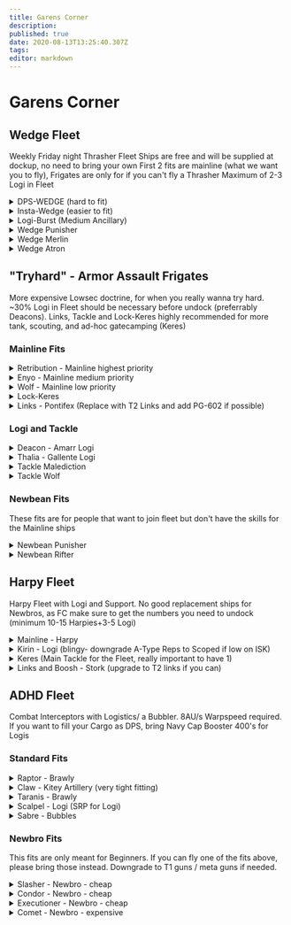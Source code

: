 ```yaml
---
title: Garens Corner
description: 
published: true
date: 2020-08-13T13:25:40.307Z
tags: 
editor: markdown
---
```


# Garens Corner

## Wedge Fleet
Weekly Friday night Thrasher Fleet
Ships are free and will be supplied at dockup, no need to bring your own
First 2 fits are mainline (what we want you to fly), Frigates are only for if you can't fly a Thrasher
Maximum of 2-3 Logi in Fleet
<details>
  <summary>DPS-WEDGE (hard to fit)</summary>
[Thrasher, DPSWedge]

Counterbalanced Compact Gyrostabilizer
Counterbalanced Compact Gyrostabilizer

5MN Quad LiF Restrained Microwarpdrive
Alumel-Wired Enduring Sensor Booster
Faint Scoped Warp Disruptor

280mm Howitzer Artillery I
280mm Howitzer Artillery I
280mm Howitzer Artillery I
280mm Howitzer Artillery I
280mm Howitzer Artillery I
280mm Howitzer Artillery I
280mm Howitzer Artillery I

Small Polycarbon Engine Housing I
Small Polycarbon Engine Housing I
Small Projectile Collision Accelerator I


Republic Fleet Depleted Uranium S x300
Republic Fleet EMP S x300
Scan Resolution Script x1
Republic Fleet Phased Plasma S x300
Republic Fleet Fusion S x300

</details>

<details>
  <summary> Insta-Wedge (easier to fit) </summary>
[Thrasher, Instawedge]

Counterbalanced Compact Gyrostabilizer
Counterbalanced Compact Gyrostabilizer

5MN Quad LiF Restrained Microwarpdrive
Alumel-Wired Enduring Sensor Booster
J5 Enduring Warp Disruptor

280mm Howitzer Artillery I
280mm Howitzer Artillery I
280mm Howitzer Artillery I
280mm Howitzer Artillery I
280mm Howitzer Artillery I
280mm Howitzer Artillery I
280mm Howitzer Artillery I

Small Polycarbon Engine Housing I
Small Polycarbon Engine Housing I
Small Targeting System Subcontroller I




Republic Fleet Depleted Uranium S x300
Republic Fleet EMP S x300
Scan Resolution Script x1
Republic Fleet Phased Plasma S x300
Republic Fleet Fusion S x300

</details>

<details>
  <summary> Logi-Burst (Medium Ancillary) </summary>
[Burst, Simulated Burst Fitting]

Damage Control II
Micro Auxiliary Power Core I
Micro Auxiliary Power Core I

5MN Quad LiF Restrained Microwarpdrive
Small F-RX Compact Capacitor Booster
Small Shield Extender I

Medium Ancillary Remote Shield Booster
Small S95a Scoped Remote Shield Booster
Small S95a Scoped Remote Shield Booster

Small EM Shield Reinforcer I
Small Thermal Shield Reinforcer I
Small Ancillary Current Router I



Warrior I x1

Navy Cap Booster 50 x60
Navy Cap Booster 400 x14

</details>



<details>
  <summary> Wedge Punisher </summary>
[Punisher, WEDGE PUNISHER]

400mm Rolled Tungsten Compact Plates
Magnetic Field Stabilizer I
Multispectrum Coating II
Multispectrum Coating II
Damage Control I

Initiated Compact Warp Scrambler
5MN Microwarpdrive I

Limited Light Neutron Blaster I
Limited Light Neutron Blaster I
Limited Light Neutron Blaster I
Limited Light Neutron Blaster I

Small Trimark Armor Pump I
Small Trimark Armor Pump I
Small Trimark Armor Pump I




Caldari Navy Antimatter Charge S x600
Antimatter Charge S x1000

</details>
<details>
  <summary> Wedge Merlin </summary>
[Merlin, WEDGE MERLIN]

Damage Control I
Magnetic Field Stabilizer I
Vigor Compact Micro Auxiliary Power Core

5MN Quad LiF Restrained Microwarpdrive
Medium Shield Extender I
Fleeting Compact Stasis Webifier
J5b Enduring Warp Scrambler

Limited Light Ion Blaster I
Limited Light Ion Blaster I
Limited Light Ion Blaster I

Small EM Shield Reinforcer I
Small Polycarbon Engine Housing I
Small Ancillary Current Router I




Caldari Navy Antimatter Charge S x600
Antimatter Charge S x1000

</details>
<details>
  <summary>Wedge Atron </summary>
[Atron, WEDGE ATRON]

Micro Auxiliary Power Core I
Magnetic Field Stabilizer I
Damage Control I

Faint Epsilon Scoped Warp Scrambler
5MN Quad LiF Restrained Microwarpdrive
Medium Shield Extender I

Anode Light Ion Particle Cannon I
Anode Light Ion Particle Cannon I
Anode Light Ion Particle Cannon I

Small Polycarbon Engine Housing I
Small Core Defense Field Extender I
Small Ancillary Current Router I




Caldari Navy Antimatter Charge S x600
Antimatter Charge S x1000

</details>

## "Tryhard" - Armor Assault Frigates
More expensive Lowsec doctrine, for when you really wanna try hard.
~30% Logi in Fleet should be necessary before undock (preferrably Deacons). Links, Tackle and Lock-Keres highly recommended for
more tank, scouting, and ad-hoc gatecamping (Keres)

### Mainline Fits
<details>
  <summary> Retribution - Mainline highest priority</summary>
[Retribution, Retribution]

400mm Rolled Tungsten Compact Plates
EFFA Compact Assault Damage Control
Multispectrum Coating II
Multispectrum Coating II
Heat Sink II

Faint Epsilon Scoped Warp Scrambler
5MN Quad LiF Restrained Microwarpdrive

Dual Light Beam Laser II
Dual Light Beam Laser II
Dual Light Beam Laser II
Dual Light Beam Laser II
Small Energy Neutralizer II

Small Ancillary Current Router II
Small Thermal Armor Reinforcer I

Aurora S x4
Nanite Repair Paste x50
Gleam S x4
Imperial Navy Multifrequency S x4
</details>

<details>
  <summary> Enyo - Mainline medium priority</summary>
[Enyo, *Enyo]

400mm Rolled Tungsten Compact Plates
Magnetic Field Stabilizer II
Assault Damage Control II
Multispectrum Coating II

Initiated Compact Warp Scrambler
5MN Quad LiF Restrained Microwarpdrive
Fleeting Compact Stasis Webifier

Light Electron Blaster II
Light Electron Blaster II
Light Electron Blaster II
Light Electron Blaster II

Small Explosive Armor Reinforcer II
Small Trimark Armor Pump I


Hobgoblin II x1

Nanite Repair Paste x50
Void S x2000
Null S x1000
Caldari Navy Antimatter Charge S x1000

</details>

<details>
  <summary> Wolf - Mainline low priority</summary>
  [Wolf, Wolf]

Energized Adaptive Nano Membrane II
Centii A-Type Explosive Coating
400mm Rolled Tungsten Compact Plates
EFFA Compact Assault Damage Control
Multispectrum Coating II

Faint Epsilon Scoped Warp Scrambler
5MN Y-T8 Compact Microwarpdrive

200mm AutoCannon II
200mm AutoCannon II
200mm AutoCannon II
200mm AutoCannon II
Small Gremlin Compact Energy Neutralizer

Small Ancillary Current Router II
Small Kinetic Armor Reinforcer I




Hail S x2000
Republic Fleet Phased Plasma S x1500
Republic Fleet EMP S x1500
Barrage S x1000
Republic Fleet Fusion S x800
Nanite Repair Paste x50


</details>

<details>
  <summary>Lock-Keres</summary>
[Keres, *Keres]

Energized Adaptive Nano Membrane II
Energized Adaptive Nano Membrane II
400mm Rolled Tungsten Compact Plates

Sensor Booster II
Sensor Booster II
Warp Scrambler II
Warp Disruptor II
5MN Y-T8 Compact Microwarpdrive


Small Ancillary Current Router II
Small Explosive Armor Reinforcer II




Scan Resolution Script x4
Inherent Implants 'Squire' Power Grid Management EG-602 x1
</details>

<details>
  <summary>Links - Pontifex (Replace with T2 Links and add PG-602 if possible)</summary>
[Pontifex, *Pontifex]

Damage Control II
Energized Adaptive Nano Membrane II
400mm Steel Plates II
Multispectrum Coating II
Multispectrum Coating II

Micro Jump Field Generator
5MN Y-T8 Compact Microwarpdrive
Target Painter II

Armor Command Burst I
Armor Command Burst I

Small Trimark Armor Pump II
Small Command Processor I



Warrior II x5
Hornet EC-300 x5
Acolyte II x5


Armor Energizing Charge x300
Rapid Repair Charge x300
</details>

### Logi and Tackle

<details>
  <summary>Deacon - Amarr Logi</summary>
[Deacon, *Deacon]

Corpii A-Type Kinetic Coating
Energized Adaptive Nano Membrane II
Energized Adaptive Nano Membrane II
Corpii A-Type Thermal Coating
400mm Rolled Tungsten Compact Plates

Small F-RX Compact Capacitor Booster
5MN Y-T8 Compact Microwarpdrive

Small Remote Armor Repairer II
Small Remote Armor Repairer II
Small Solace Scoped Remote Armor Repairer

Small Trimark Armor Pump II
Small Trimark Armor Pump II



Warrior II x1

Nanite Repair Paste x47
Navy Cap Booster 400 x20

</details>

<details>
  <summary>Thalia - Gallente Logi</summary>
[Thalia, Thalia]

Energized Adaptive Nano Membrane II
Multispectrum Coating II
400mm Rolled Tungsten Compact Plates
Energized Explosive Membrane II

Remote Sensor Booster II, Scan Resolution Script
Small F-RX Compact Capacitor Booster
5MN Y-T8 Compact Microwarpdrive

Small Remote Armor Repairer II
Small Coaxial Compact Remote Armor Repairer
Small Coaxial Compact Remote Armor Repairer

Small Trimark Armor Pump II
Small Trimark Armor Pump II
</details>



<details>
  <summary>Tackle Malediction</summary>
[Malediction, Malediction]

Damage Control II
Energized Adaptive Nano Membrane II
Nanofiber Internal Structure II
400mm Crystalline Carbonide Restrained Plates

Faint Epsilon Scoped Warp Scrambler
5MN Quad LiF Restrained Microwarpdrive
Warp Disruptor II

Festival Launcher

Small Ancillary Current Router II
Small Trimark Armor Pump II




Naughty People Firework x100
Quafe Zero x1
Agency 'Overclocker' SB5 Dose II x2

</details>

<details>
  <summary>Tackle Wolf</summary>
[Wolf, Wolf]

Energized Adaptive Nano Membrane II
Centii A-Type Explosive Coating
Nanofiber Internal Structure II
400mm Crystalline Carbonide Restrained Plates
Assault Damage Control II

Faint Epsilon Scoped Warp Scrambler
5MN Quad LiF Restrained Microwarpdrive

Small Ghoul Compact Energy Nosferatu
125mm Gatling AutoCannon II
125mm Gatling AutoCannon II
125mm Gatling AutoCannon II
125mm Gatling AutoCannon II

Small Explosive Armor Reinforcer II
Small Kinetic Armor Reinforcer II




Hail S x2800
Republic Fleet Phased Plasma S x1500
Republic Fleet EMP S x1500
Barrage S x480
Republic Fleet Fusion S x1500
Nanite Repair Paste x50
Quafe Zero x1
Agency 'Overclocker' SB5 Dose II x2
</details>

### Newbean Fits
These fits are for people that want to join fleet but don't have the skills for the Mainline ships
<details>
  <summary>Newbean Punisher</summary>
[Punisher, *Punisher]

Counterbalanced Compact Gyrostabilizer
400mm Crystalline Carbonide Restrained Plates
200mm Crystalline Carbonide Restrained Plates
Multispectrum Coating II
Energized Adaptive Nano Membrane II

Initiated Compact Warp Scrambler
5MN Y-T8 Compact Microwarpdrive

200mm AutoCannon II
200mm AutoCannon II
200mm AutoCannon II
200mm AutoCannon II

Small Trimark Armor Pump I
Small Trimark Armor Pump I
Small Trimark Armor Pump I




Republic Fleet EMP S x1000
Republic Fleet Fusion S x1000
Republic Fleet Phased Plasma S x500

</details>

<details>
  <summary>Newbean Rifter</summary>
[Rifter, Rifter]

Energized Adaptive Nano Membrane II
400mm Rolled Tungsten Compact Plates
Multispectrum Coating II
Multispectrum Coating II

Faint Epsilon Scoped Warp Scrambler
5MN Y-T8 Compact Microwarpdrive
X5 Enduring Stasis Webifier

200mm AutoCannon II
200mm AutoCannon II
200mm AutoCannon II

Small Ancillary Current Router II
Small Trimark Armor Pump I
Small Trimark Armor Pump I

Republic Fleet EMP S x1000
Republic Fleet Fusion S x1000
Republic Fleet Phased Plasma S x500

</details>




## Harpy Fleet
Harpy Fleet with Logi and Support. No good replacement ships for Newbros, as FC make sure to get the numbers you need to undock (minimum 10-15 Harpies+3-5 Logi)

<details>
  <summary> Mainline - Harpy</summary>
[Harpy, Harpy]

EFFA Compact Assault Damage Control
Vortex Compact Magnetic Field Stabilizer
Vortex Compact Magnetic Field Stabilizer

Republic Fleet Small Shield Extender
Republic Fleet Small Shield Extender
5MN Quad LiF Restrained Microwarpdrive
Faint Epsilon Scoped Warp Scrambler

150mm Railgun II
150mm Railgun II
150mm Railgun II
150mm Railgun II

Small EM Shield Reinforcer II
Small Processor Overclocking Unit II




Caldari Navy Antimatter Charge S x1000
Spike S x1160
Nanite Repair Paste x50
Caldari Navy Uranium Charge S x1000
</details>

<details>
  <summary>Kirin - Logi (blingy- downgrade A-Type Reps to Scoped if low on ISK)</summary>
[Kirin, Kirin]
Damage Control II
Mark I Compact Capacitor Power Relay

5MN Quad LiF Restrained Microwarpdrive
Republic Fleet Medium Shield Extender
Multispectrum Shield Hardener II
Small Capacitor Booster II
EM Shield Amplifier II

Small Remote Shield Booster II
Gistii A-Type Small Remote Shield Booster
Gistii A-Type Small Remote Shield Booster

Small Core Defense Field Extender II
Small EM Shield Reinforcer II

Warrior II x1


Navy Cap Booster 400 x23
</details>

<details>
  <summary>Keres (Main Tackle for the Fleet, really important to have 1)</summary>
[Keres, Keres]

Damage Control II
Capacitor Power Relay II
Capacitor Power Relay II

Warp Scrambler II
Multispectrum Shield Hardener II
5MN Quad LiF Restrained Microwarpdrive
Warp Disruptor II
Republic Fleet Medium Shield Extender

125mm Gatling AutoCannon II
Auto Targeting System I

Small Core Defense Field Extender II
Small EM Shield Reinforcer II



Warrior SW-300 x2
</details>

<details>
  <summary>Links and Boosh - Stork (upgrade to T2 links if you can)</summary>
[Stork, Stork]

Damage Control II
Capacitor Power Relay II

5MN Quad LiF Restrained Microwarpdrive
Republic Fleet Medium Shield Extender
Republic Fleet Medium Shield Extender
Multispectrum Shield Hardener II
Micro Jump Field Generator
EM Shield Amplifier II

Shield Command Burst I
Shield Command Burst I
Arbalest Compact Light Missile Launcher

Small Command Processor I
Small Core Defense Field Extender II




Caldari Navy Inferno Light Missile x240
Active Shielding Charge x300
Shield Harmonizing Charge x300

</details>

## ADHD Fleet
Combat Interceptors with Logistics/ a Bubbler. 8AU/s Warpspeed required.
If you want to fill your Cargo as DPS, bring Navy Cap Booster 400's for Logis

### Standard Fits
<details>
  <summary>Raptor - Brawly</summary>
[Raptor, ADHD]

Micro Auxiliary Power Core II
Magnetic Field Stabilizer II
Nanofiber Internal Structure II

5MN Y-T8 Compact Microwarpdrive
Republic Fleet Medium Shield Extender
Warp Scrambler II
Fleeting Compact Stasis Webifier

Light Neutron Blaster II, Void S
Light Neutron Blaster II, Void S
Light Neutron Blaster II, Void S

Small EM Shield Reinforcer II
Small Core Defense Field Extender I


Null S x1000
Void S x2000
Nanite Repair Paste x50
Agency 'Overclocker' SB3 Dose I x2
</details>
<details> 
  <summary>Claw - Kitey Artillery (very tight fitting) </summary>
[Claw, ADHD]

IFFA Compact Damage Control
Small Ancillary Armor Repairer
Gyrostabilizer II
Fourier Compact Tracking Enhancer

5MN Quad LiF Restrained Microwarpdrive
Initiated Compact Warp Disruptor

280mm Howitzer Artillery II, Republic Fleet EMP S
280mm Howitzer Artillery II, Republic Fleet EMP S
280mm Howitzer Artillery II, Republic Fleet EMP S
[Empty High slot]

Small Projectile Collision Accelerator II
Small Ionic Field Projector II


Nanite Repair Paste x50
Republic Fleet Depleted Uranium S x300
Republic Fleet EMP S x300
Republic Fleet Fusion S x300
Republic Fleet Phased Plasma S x300
Agency 'Overclocker' SB3 Dose I x2
</details>
<details>
  <summary>Taranis - Brawly</summary>
  [Taranis, ADHD]

Micro Auxiliary Power Core II
Damage Control II
Magnetic Field Stabilizer II

5MN Quad LiF Restrained Microwarpdrive
Faint Epsilon Scoped Warp Scrambler
Republic Fleet Medium Shield Extender

Light Ion Blaster II, Void S
Light Ion Blaster II, Void S
Light Ion Blaster II, Void S
[Empty High slot]

Small EM Shield Reinforcer II
Small Core Defense Field Extender I


Warrior II x2


Null S x1000
Void S x2000
Nanite Repair Paste x50
Agency 'Overclocker' SB3 Dose I x2
</details>
<details>
  <summary>Scalpel - Logi (SRP for Logi)</summary>
[Scalpel, ADHD]

Damage Control II
Nanofiber Internal Structure II
Nanofiber Internal Structure II

5MN Quad LiF Restrained Microwarpdrive
Republic Fleet Medium Shield Extender
Multispectrum Shield Hardener II
Small Capacitor Booster II, Navy Cap Booster 400

Gistii B-Type Small Remote Shield Booster
Gistii B-Type Small Remote Shield Booster
Gistii B-Type Small Remote Shield Booster

Small Hyperspatial Velocity Optimizer II
Small Hyperspatial Velocity Optimizer II


Navy Cap Booster 400 x21
Agency 'Overclocker' SB3 Dose I x2
</details>
<details>
  <summary>Sabre - Bubbles</summary>
[Sabre, ADHD]

Nanofiber Internal Structure II
Nanofiber Internal Structure II

Medium Shield Extender II
Republic Fleet Medium Shield Extender
5MN Quad LiF Restrained Microwarpdrive
Multispectrum Shield Hardener II

150mm Light AutoCannon II
150mm Light AutoCannon II
150mm Light AutoCannon II
150mm Light AutoCannon II
150mm Light AutoCannon II
150mm Light AutoCannon II
150mm Light AutoCannon II
Interdiction Sphere Launcher I, Warp Disrupt Probe

Small Hyperspatial Velocity Optimizer II
Small Hyperspatial Velocity Optimizer II


Barrage S x1000
Hail S x2000
Warp Disrupt Probe x40
Nanite Repair Paste x50
Republic Fleet EMP S x1000
Republic Fleet Phased Plasma S x1000
Agency 'Overclocker' SB5 Dose II x2
  </details>
  
### Newbro Fits
This fits are only meant for Beginners. If you can fly one of the fits above, please bring those instead.
Downgrade to T1 guns / meta guns if needed.
<details>
  <summary>Slasher - Newbro - cheap </summary>
[Slasher, ADHD]

Micro Auxiliary Power Core I
Damage Control II

5MN Y-T8 Compact Microwarpdrive
Medium Shield Extender II
Initiated Compact Warp Scrambler
Compact EM Shield Amplifier

200mm AutoCannon II, Hail S
200mm AutoCannon II, Hail S
200mm AutoCannon II, Hail S
[Empty High slot]

Small Hyperspatial Velocity Optimizer II
Small Hyperspatial Velocity Optimizer II
Small Core Defense Field Extender I


Barrage S x750
Hail S x1000
Republic Fleet EMP S x750
Agency 'Overclocker' SB3 Dose I x1
</details>
<details>
  <summary>Condor - Newbro - cheap</summary>
[Condor, ADHD]

Damage Control II
Micro Auxiliary Power Core I

5MN Y-T8 Compact Microwarpdrive
Medium Shield Extender II
Initiated Compact Warp Scrambler
Multispectrum Shield Hardener II

Rocket Launcher II
Rocket Launcher II
Rocket Launcher II
[Empty High slot]

Small Hyperspatial Velocity Optimizer II
Small Hyperspatial Velocity Optimizer II
Small Core Defense Field Extender I

Scourge Rage Rocket x1500
Agency 'Overclocker' SB3 Dose I x1
</details>
<details>
  <summary>Executioner - Newbro - cheap</summary>
[Executioner, ADHD]

IFFA Compact Damage Control
Micro Auxiliary Power Core I
Heat Sink II

5MN Y-T8 Compact Microwarpdrive
Medium Shield Extender II
Initiated Compact Warp Scrambler

Dual Light Pulse Laser II
Dual Light Pulse Laser II
Dual Light Pulse Laser II
[Empty High slot]

Small Hyperspatial Velocity Optimizer II
Small Hyperspatial Velocity Optimizer II
Small EM Shield Reinforcer II

Scorch S x3
Conflagration S x3
Agency 'Overclocker' SB3 Dose I x1
</details>
<details> 
  <summary> Comet - Newbro - expensive</summary>
[Federation Navy Comet, ADHD]

IFFA Compact Damage Control
Micro Auxiliary Power Core I
Vortex Compact Magnetic Field Stabilizer
Vortex Compact Magnetic Field Stabilizer

5MN Y-T8 Compact Microwarpdrive
Medium Shield Extender II
Initiated Compact Warp Scrambler

Light Neutron Blaster II, Void S
Light Neutron Blaster II, Void S
[Empty High slot]

Small Hyperspatial Velocity Optimizer II
Small Hyperspatial Velocity Optimizer II
Small EM Shield Reinforcer II


Acolyte II x3
Warrior II x3


Null S x750
Void S x1500
Nanite Repair Paste x25
Agency 'Overclocker' SB3 Dose I x2
</details>


